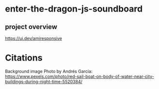 # enter-the-dragon-js-soundboard

## project overview

https://ui.dev/amiresponsive



# Citations

Background image Photo by Andrés García: https://www.pexels.com/photo/red-sail-boat-on-body-of-water-near-city-buildings-during-night-time-5520384/